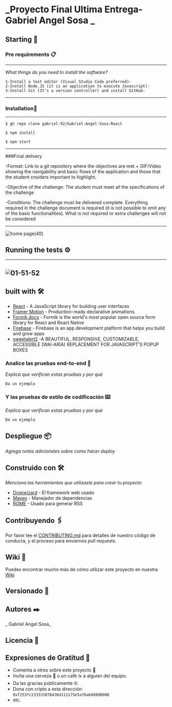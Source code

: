 # _Proyecto Final Ultima Entrega-Gabriel Angel Sosa _

## Starting 🚀

### Pre requirements 📋
---
_What things do you need to install the software?_

```
1-Install a text editor (Visual Studio Code preferred)-
2-Install Node.JS (it is an application to execute Javascript)-
3-Install Git (It's a version controller) and install GitHub-
```

---
### Installation🔧

---

```
$ gh repo clone gabriel-92/Gabriel-Angel-Sosa-React

$ npm install

$ npm start

```

---

###Final delivery

-Format: Link to a git repository where the objectives are met + GIF/Video showing the navigability and basic flows of the application and those that the student cnsiders important to highlight.

-Objective of the challenge: The student must meet all the specifications of the challenge

-Conditions: The challenge must be delivered complete. Everything required in the challenge document is required (it is not possible to omit any of the basic functionalities). What is not required or extra challenges will not be considered


---

![home page(40)](https://user-images.githubusercontent.com/97252275/183267239-a6bce998-596d-470b-a8bc-7a8c5a2f69da.png)

## Running the tests ⚙️
---
![01-51-52](https://user-images.githubusercontent.com/97252275/183269688-7664d6d8-70b1-4e26-940d-a8be33264369.gif)
---


## built with 🛠️


-   [React](https://reactjs.org/docs/getting-started.html) - A JavaScript library for building user interfaces
-   [Framer Motion](https://www.framer.com/docs/) - Production-ready declarative animations.
-   [Formik docs](https://formik.org/docs/overview) - Formik is the world's most popular open source form library for React and React Native
-   [Firebase](https://firebase.google.com/docs) - Firebase is an app development platform that helps you build and grow apps
-   [sweetalert2](https://sweetalert2.github.io/) -A BEAUTIFUL, RESPONSIVE, CUSTOMIZABLE, ACCESSIBLE (WAI-ARIA) REPLACEMENT FOR JAVASCRIPT'S POPUP BOXES


### Analice las pruebas end-to-end 🔩

_Explica que verifican estas pruebas y por qué_

```
Da un ejemplo
```

### Y las pruebas de estilo de codificación ⌨️

_Explica que verifican estas pruebas y por qué_

```
Da un ejemplo
```

## Despliegue 📦

_Agrega notas adicionales sobre como hacer deploy_

## Construido con 🛠️

_Menciona las herramientas que utilizaste para crear tu proyecto_

-   [Dropwizard](http://www.dropwizard.io/1.0.2/docs/) - El framework web usado
-   [Maven](https://maven.apache.org/) - Manejador de dependencias
-   [ROME](https://rometools.github.io/rome/) - Usado para generar RSS

## Contribuyendo 🖇️

Por favor lee el [CONTRIBUTING.md](https://gist.github.com/villanuevand/xxxxxx) para detalles de nuestro código de conducta, y el proceso para enviarnos pull requests.

## Wiki 📖

Puedes encontrar mucho más de cómo utilizar este proyecto en nuestra [Wiki](https://github.com/tu/proyecto/wiki)

## Versionado 📌

## Autores ✒️

_ Gabriel Angel Sosa_

## Licencia 📄

## Expresiones de Gratitud 🎁

-   Comenta a otros sobre este proyecto 📢
-   Invita una cerveza 🍺 o un café ☕ a alguien del equipo.
-   Da las gracias públicamente 🤓.
-   Dona con cripto a esta dirección: `0xf253fc233333078436d111175e5a76a649890000`
-   etc.
